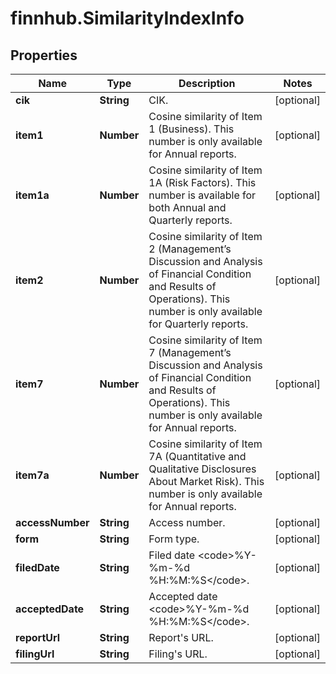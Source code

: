 # finnhub.SimilarityIndexInfo

## Properties

Name | Type | Description | Notes
------------ | ------------- | ------------- | -------------
**cik** | **String** | CIK. | [optional] 
**item1** | **Number** | Cosine similarity of Item 1 (Business). This number is only available for Annual reports. | [optional] 
**item1a** | **Number** | Cosine similarity of Item 1A (Risk Factors). This number is available for both Annual and Quarterly reports. | [optional] 
**item2** | **Number** | Cosine similarity of Item 2 (Management’s Discussion and Analysis of Financial Condition and Results of Operations). This number is only available for Quarterly reports. | [optional] 
**item7** | **Number** | Cosine similarity of Item 7 (Management’s Discussion and Analysis of Financial Condition and Results of Operations). This number is only available for Annual reports. | [optional] 
**item7a** | **Number** | Cosine similarity of Item 7A (Quantitative and Qualitative Disclosures About Market Risk). This number is only available for Annual reports. | [optional] 
**accessNumber** | **String** | Access number. | [optional] 
**form** | **String** | Form type. | [optional] 
**filedDate** | **String** | Filed date &lt;code&gt;%Y-%m-%d %H:%M:%S&lt;/code&gt;. | [optional] 
**acceptedDate** | **String** | Accepted date &lt;code&gt;%Y-%m-%d %H:%M:%S&lt;/code&gt;. | [optional] 
**reportUrl** | **String** | Report&#39;s URL. | [optional] 
**filingUrl** | **String** | Filing&#39;s URL. | [optional] 


